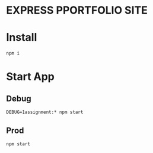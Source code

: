 EXPRESS  PPORTFOLIO SITE
===


# Install
`npm i`

# Start App


## Debug
`DEBUG=1assignment:* npm start`

## Prod
`npm start`
